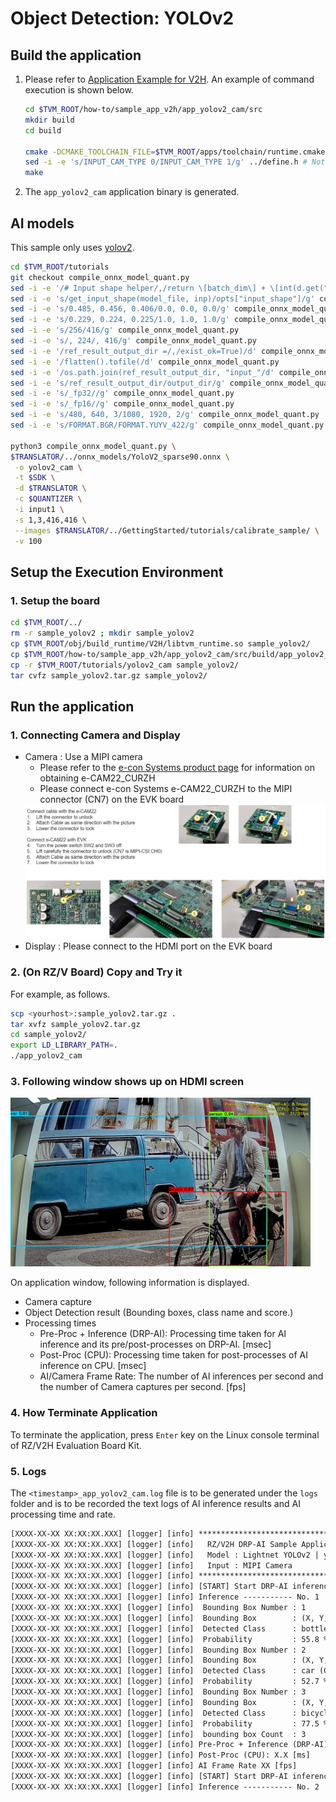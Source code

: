 # Object Detection: YOLOv2

## Build the application

1. Please refer to [Application Example for V2H](./../../../apps/build_appV2H.md#how-to-build-the-application).  An example of command execution is shown below.

    ```bash
    cd $TVM_ROOT/how-to/sample_app_v2h/app_yolov2_cam/src
    mkdir build
    cd build

    cmake -DCMAKE_TOOLCHAIN_FILE=$TVM_ROOT/apps/toolchain/runtime.cmake ..
    sed -i -e 's/INPUT_CAM_TYPE 0/INPUT_CAM_TYPE 1/g' ../define.h # Not executed when using a USB camera.
    make
    ```

2. The `app_yolov2_cam` application binary is generated.

## AI models

This sample only uses [yolov2](https://gitlab.com/EAVISE/lightnet/-/tree/v1.1.1?ref_type=tags).

```bash
cd $TVM_ROOT/tutorials
git checkout compile_onnx_model_quant.py
sed -i -e '/# Input shape helper/,/return \[batch_dim\] + \[int(d.get("dimValue")) for d in dim_info\[1::\]\]/d' compile_onnx_model_quant.py
sed -i -e 's/get_input_shape(model_file, inp)/opts["input_shape"]/g' compile_onnx_model_quant.py
sed -i -e 's/0.485, 0.456, 0.406/0.0, 0.0, 0.0/g' compile_onnx_model_quant.py
sed -i -e 's/0.229, 0.224, 0.225/1.0, 1.0, 1.0/g' compile_onnx_model_quant.py
sed -i -e 's/256/416/g' compile_onnx_model_quant.py
sed -i -e 's/, 224/, 416/g' compile_onnx_model_quant.py
sed -i -e '/ref_result_output_dir =/,/exist_ok=True)/d' compile_onnx_model_quant.py
sed -i -e '/flatten().tofile(/d' compile_onnx_model_quant.py
sed -i -e '/os.path.join(ref_result_output_dir, "input_"/d' compile_onnx_model_quant.py
sed -i -e 's/ref_result_output_dir/output_dir/g' compile_onnx_model_quant.py
sed -i -e 's/_fp32//g' compile_onnx_model_quant.py 
sed -i -e 's/_fp16//g' compile_onnx_model_quant.py
sed -i -e 's/480, 640, 3/1080, 1920, 2/g' compile_onnx_model_quant.py
sed -i -e 's/FORMAT.BGR/FORMAT.YUYV_422/g' compile_onnx_model_quant.py

python3 compile_onnx_model_quant.py \
$TRANSLATOR/../onnx_models/YoloV2_sparse90.onnx \
 -o yolov2_cam \
 -t $SDK \
 -d $TRANSLATOR \
 -c $QUANTIZER \
 -i input1 \
 -s 1,3,416,416 \
 --images $TRANSLATOR/../GettingStarted/tutorials/calibrate_sample/ \
 -v 100
```

## Setup the Execution Environment  

### 1. Setup the board  

```bash
cd $TVM_ROOT/../
rm -r sample_yolov2 ; mkdir sample_yolov2
cp $TVM_ROOT/obj/build_runtime/V2H/libtvm_runtime.so sample_yolov2/
cp $TVM_ROOT/how-to/sample_app_v2h/app_yolov2_cam/src/build/app_yolov2_cam sample_yolov2/
cp -r $TVM_ROOT/tutorials/yolov2_cam sample_yolov2/
tar cvfz sample_yolov2.tar.gz sample_yolov2/
```

## Run the application

### 1. Connecting Camera and Display

- Camera : Use a MIPI camera
	- Please refer to the [e-con Systems product page](https://www.e-consystems.com/renesas/sony-starvis-imx462-ultra-low-light-camera-for-renesas-rz-v2h.asp) for information on obtaining e-CAM22_CURZH
	- Please connect e-con Systems e-CAM22_CURZH to the MIPI connector (CN7) on the EVK board
    <img src=../../img/connect_e-cam22_curzh_to_rzv2h_evk.png width=700>
- Display : Please connect to the HDMI port on the EVK board

### 2. **(On RZ/V Board)** Copy and Try it  

For example, as follows.
```sh
scp <yourhost>:sample_yolov2.tar.gz .
tar xvfz sample_yolov2.tar.gz 
cd sample_yolov2/
export LD_LIBRARY_PATH=.
./app_yolov2_cam
```

### 3. Following window shows up on HDMI screen

<img src=./img/application_result_on_hdmi_yolov2.png width=480>

On application window, following information is displayed.

- Camera capture
- Object Detection result (Bounding boxes, class name and score.)  
- Processing times
  - Pre-Proc + Inference (DRP-AI): Processing time taken for AI inference and its pre/post-processes on DRP-AI. [msec]
  - Post-Proc (CPU): Processing time taken for post-processes of AI inference on CPU. [msec]
  - AI/Camera Frame Rate: The number of AI inferences per second and the number of Camera captures per second. [fps]

### 4. How Terminate Application

To terminate the application, press `Enter` key on the Linux console terminal of RZ/V2H Evaluation Board Kit.

### 5. Logs

The `<timestamp>_app_yolov2_cam.log` file is to be generated under the `logs` folder and is to be recorded the text logs of AI inference results and AI processing time and rate. 

```txt
[XXXX-XX-XX XX:XX:XX.XXX] [logger] [info] ************************************************
[XXXX-XX-XX XX:XX:XX.XXX] [logger] [info]   RZ/V2H DRP-AI Sample Application
[XXXX-XX-XX XX:XX:XX.XXX] [logger] [info]   Model : Lightnet YOLOv2 | yolov2_cam
[XXXX-XX-XX XX:XX:XX.XXX] [logger] [info]   Input : MIPI Camera
[XXXX-XX-XX XX:XX:XX.XXX] [logger] [info] ************************************************
[XXXX-XX-XX XX:XX:XX.XXX] [logger] [info] [START] Start DRP-AI inference...
[XXXX-XX-XX XX:XX:XX.XXX] [logger] [info] Inference ----------- No. 1
[XXXX-XX-XX XX:XX:XX.XXX] [logger] [info]  Bounding Box Number : 1
[XXXX-XX-XX XX:XX:XX.XXX] [logger] [info]  Bounding Box        : (X, Y, W, H) = (344, 1021, 233, 120)
[XXXX-XX-XX XX:XX:XX.XXX] [logger] [info]  Detected Class      : bottle (Class 4)
[XXXX-XX-XX XX:XX:XX.XXX] [logger] [info]  Probability         : 55.8 %
[XXXX-XX-XX XX:XX:XX.XXX] [logger] [info]  Bounding Box Number : 2
[XXXX-XX-XX XX:XX:XX.XXX] [logger] [info]  Bounding Box        : (X, Y, W, H) = (825, 277, 673, 398)
[XXXX-XX-XX XX:XX:XX.XXX] [logger] [info]  Detected Class      : car (Class 6)
[XXXX-XX-XX XX:XX:XX.XXX] [logger] [info]  Probability         : 52.7 %
[XXXX-XX-XX XX:XX:XX.XXX] [logger] [info]  Bounding Box Number : 3
[XXXX-XX-XX XX:XX:XX.XXX] [logger] [info]  Bounding Box        : (X, Y, W, H) = (1242, 517, 472, 333)
[XXXX-XX-XX XX:XX:XX.XXX] [logger] [info]  Detected Class      : bicycle (Class 1)
[XXXX-XX-XX XX:XX:XX.XXX] [logger] [info]  Probability         : 77.5 %
[XXXX-XX-XX XX:XX:XX.XXX] [logger] [info]  bounding box Count  : 3
[XXXX-XX-XX XX:XX:XX.XXX] [logger] [info] Pre-Proc + Inference (DRP-AI): X.X [ms]
[XXXX-XX-XX XX:XX:XX.XXX] [logger] [info] Post-Proc (CPU): X.X [ms]
[XXXX-XX-XX XX:XX:XX.XXX] [logger] [info] AI Frame Rate XX [fps]
[XXXX-XX-XX XX:XX:XX.XXX] [logger] [info] [START] Start DRP-AI inference...
[XXXX-XX-XX XX:XX:XX.XXX] [logger] [info] Inference ----------- No. 2
```
